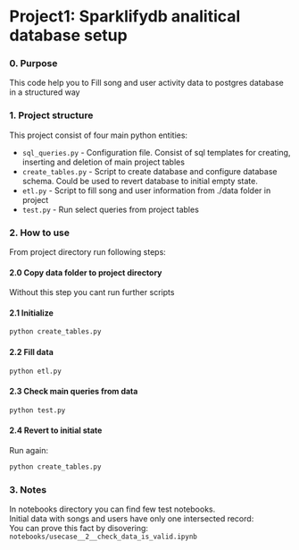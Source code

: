# Project1: Sparklifydb analitical database setup

### 0. Purpose
This code help you to Fill song and user activity data to postgres database in a structured way

### 1. Project structure 
This project consist of four main python entities:
* ```sql_queries.py``` - Configuration file. Consist of sql templates for creating, inserting and deletion of main project tables
* ```create_tables.py``` - Script to create database and configure database schema. Could be used to revert database to initial empty state.
* ```etl.py``` - Script to fill song and user information from ./data folder in project
* ```test.py``` - Run select queries from project tables

### 2. How to use 
From project directory run following steps:

#### 2.0 Copy data folder to project directory
Without this step you cant run further scripts

#### 2.1 Initialize
```bash
python create_tables.py
```
#### 2.2 Fill data
```bash
python etl.py
```
#### 2.3 Check main queries from data
```bash
python test.py
```
#### 2.4 Revert to initial state
Run again:
```bash
python create_tables.py
```

### 3. Notes
In notebooks directory you can find few test notebooks. <br>
Initial data with songs and users have only one intersected record: <br>
You can prove this fact by disovering: ```notebooks/usecase__2__check_data_is_valid.ipynb```
